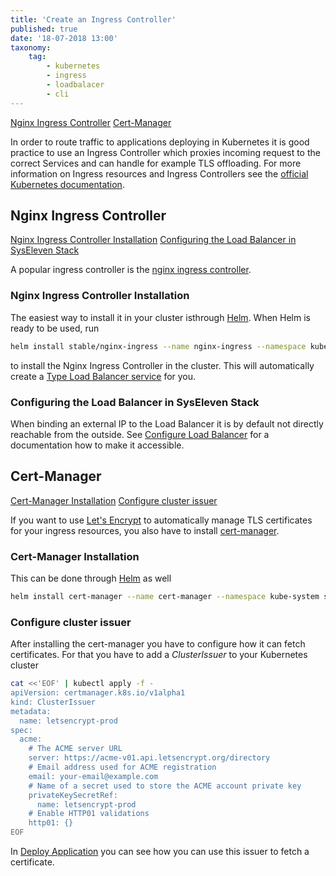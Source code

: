 ```yaml
---
title: 'Create an Ingress Controller'
published: true
date: '18-07-2018 13:00'
taxonomy:
    tag:
        - kubernetes
        - ingress
        - loadbalacer
        - cli
---
```


[Nginx Ingress Controller](#nginx-ingress-controller)
[Cert-Manager](3cert-manager)

In order to route traffic to applications deploying in Kubernetes it is good practice to use an Ingress Controller which proxies incoming request to the correct Services and can handle for example TLS offloading. For more information on Ingress resources and Ingress Controllers see the [official Kubernetes documentation](https://kubernetes.io/docs/concepts/services-networking/ingress/).

## Nginx Ingress Controller

[Nginx Ingress Controller Installation](#nginx-ingress-controller-installation)
[Configuring the Load Balancer in SysEleven Stack](#configuring-the-load-balancer-in-syseleven-stack)

A popular ingress controller is the [nginx ingress controller](https://kubernetes.github.io/ingress-nginx/).

### Nginx Ingress Controller Installation

The easiest way to install it in your cluster isthrough [Helm](../16.install-helm/default.en.md). When Helm is ready to be used, run

```bash
helm install stable/nginx-ingress --name nginx-ingress --namespace kube-system  --set "rbac.create=true"
```

to install the Nginx Ingress Controller in the cluster. This will automatically create a [Type Load Balancer service](/tutorials/create-a-load-balancer) for you.

### Configuring the Load Balancer in SysEleven Stack

When binding an external IP to the Load Balancer it is by default not directly reachable from the outside. See [Configure Load Balancer](/tutorials/configure-a-load-balancer) for a documentation how to make it accessible.

## Cert-Manager

[Cert-Manager Installation](#cert-manager-installation)
[Configure cluster issuer](#configure-cluster-issuer)

If you want to use [Let's Encrypt](https://letsencrypt.org/) to automatically manage TLS certificates for your ingress resources, you also have to install [cert-manager](https://cert-manager.readthedocs.io/en/latest/).

### Cert-Manager Installation

This can be done through [Helm](/tutorials/install-helm) as well

```bash
helm install cert-manager --name cert-manager --namespace kube-system stable/cert-manager
```

### Configure cluster issuer

After installing the cert-manager you have to configure how it can fetch certificates. For that you have to add a _ClusterIssuer_ to your Kubernetes cluster

```bash
cat <<'EOF' | kubectl apply -f -
apiVersion: certmanager.k8s.io/v1alpha1
kind: ClusterIssuer
metadata:
  name: letsencrypt-prod
spec:
  acme:
    # The ACME server URL
    server: https://acme-v01.api.letsencrypt.org/directory
    # Email address used for ACME registration
    email: your-email@example.com
    # Name of a secret used to store the ACME account private key
    privateKeySecretRef:
      name: letsencrypt-prod
    # Enable HTTP01 validations
    http01: {}
EOF
```

In [Deploy Application](/tutorials/deploy-an-application) you can see how you can use this issuer to fetch a certificate.
